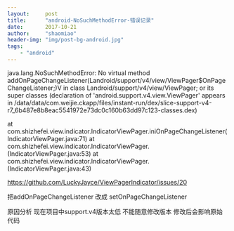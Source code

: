 ```yaml
---
layout:     post
title:      "android-NoSuchMethodError-错误记录"
date:       2017-10-21
author:     "shaomiao"
header-img: "img/post-bg-android.jpg"
tags:
    - "android"
---
```

java.lang.NoSuchMethodError:
No virtual method addOnPageChangeListener(Landroid/support/v4/view/ViewPager$OnPageChangeListener;)V in class Landroid/support/v4/view/ViewPager;
or its super classes (declaration of 'android.support.v4.view.ViewPager' appears in /data/data/com.weijie.ckapp/files/instant-run/dex/slice-support-v4-r7_6b487e8b8eac5541972e73dc0c160b63dd97c123-classes.dex)

at com.shizhefei.view.indicator.IndicatorViewPager.iniOnPageChangeListener(IndicatorViewPager.java:71)
at com.shizhefei.view.indicator.IndicatorViewPager.(IndicatorViewPager.java:53)
at com.shizhefei.view.indicator.IndicatorViewPager.(IndicatorViewPager.java:43)

https://github.com/LuckyJayce/ViewPagerIndicator/issues/20

把addOnPageChangeListener 改成
setOnPageChangeListener

原因分析
现在项目中support.v4版本太低
不能随意修改版本  修改后会影响原始代码

